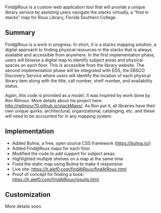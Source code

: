 Find@Roux is a custom web application tool that will provide a unique library service by assisting users navigate the stacks virtually, a “find in stacks” map for Roux Library, Florida Southern College.

## Summary ##
Find@Roux is a work in progress. In short, it is a stacks mapping solution, a digital approach to finding physical resources in the stacks that is always available and accessible from anywhere. In the first implementation phase, users will browse a digital map to identify subject areas and physical spaces on each floor. This is accessible from the library website. The second implementation phase will be integrated with EDS, the EBSCO Discovery Service where users will identify the location of each physical library item along with the title, call number, shelf number, and availability status.

Again, this code is provided as a *model*. It was inspired by work done by Ron Rilmour. More details about his project here: http://rgilmour70.github.io/stackMaps/. As Ron put it, all libraries have their own unique quirks: architectural, organizational, cataloging, etc. and these will need to be accounted for in any mapping system.

## Implementation ##
* Added Bulma, a free, open source CSS framework (https://bulma.io/) 
* Added Find@Roux maps for each floor
* Modified the code to add support for subject areas
* Highlighted multiple shelves on a map at the same time
* Fixed the static map using Bulma to make it responsive
* Live site: https://h.alef0.com/findAtRoux/findAtRoux.html
* Proof of concept for finding a book: https://h.alef0.com/findAtRoux/results.html


## Customization ##
More details soon.





